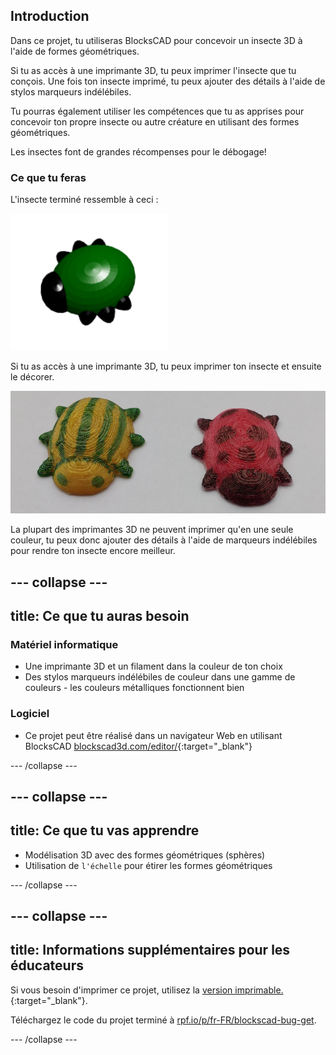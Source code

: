 ## Introduction

Dans ce projet, tu utiliseras BlocksCAD pour concevoir un insecte 3D à l'aide de formes géométriques.

Si tu as accès à une imprimante 3D, tu peux imprimer l'insecte que tu conçois. Une fois ton insecte imprimé, tu peux ajouter des détails à l'aide de stylos marqueurs indélébiles.

Tu pourras également utiliser les compétences que tu as apprises pour concevoir ton propre insecte ou autre créature en utilisant des formes géométriques.

Les insectes font de grandes récompenses pour le débogage!

### Ce que tu feras

L'insecte terminé ressemble à ceci :

![capture d'écran](images/bug-complete.png)

Si tu as accès à une imprimante 3D, tu peux imprimer ton insecte et ensuite le décorer.

![Projet complet](images/bug-showcase.png)

La plupart des imprimantes 3D ne peuvent imprimer qu'en une seule couleur, tu peux donc ajouter des détails à l'aide de marqueurs indélébiles pour rendre ton insecte encore meilleur.

--- collapse ---
---
title: Ce que tu auras besoin
---

### Matériel informatique

+ Une imprimante 3D et un filament dans la couleur de ton choix
+ Des stylos marqueurs indélébiles de couleur dans une gamme de couleurs - les couleurs métalliques fonctionnent bien

### Logiciel

+ Ce projet peut être réalisé dans un navigateur Web en utilisant BlocksCAD [blockscad3d.com/editor/](https://www.blockscad3d.com/editor){:target="_blank"}

--- /collapse ---

--- collapse ---
---
title: Ce que tu vas apprendre
---

+ Modélisation 3D avec des formes géométriques (sphères)
+ Utilisation de `l'échelle` pour étirer les formes géométriques

--- /collapse ---

--- collapse ---
---
title: Informations supplémentaires pour les éducateurs
---

Si vous besoin d'imprimer ce projet, utilisez la [version imprimable.](https://projects.raspberrypi.org/fr-FR/projects/blockscad-bug/print){:target="_blank"}.

Téléchargez le code du projet terminé à [rpf.io/p/fr-FR/blockscad-bug-get](https://rpf.io/p/fr-FR/blockscad-bug-get).

--- /collapse ---
